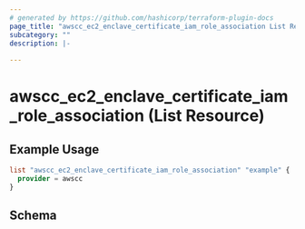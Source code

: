 ```yaml
---
# generated by https://github.com/hashicorp/terraform-plugin-docs
page_title: "awscc_ec2_enclave_certificate_iam_role_association List Resource - terraform-provider-awscc"
subcategory: ""
description: |-
  
---
```


# awscc_ec2_enclave_certificate_iam_role_association (List Resource)



## Example Usage

```terraform
list "awscc_ec2_enclave_certificate_iam_role_association" "example" {
  provider = awscc
}
```

<!-- schema generated by tfplugindocs -->
## Schema
